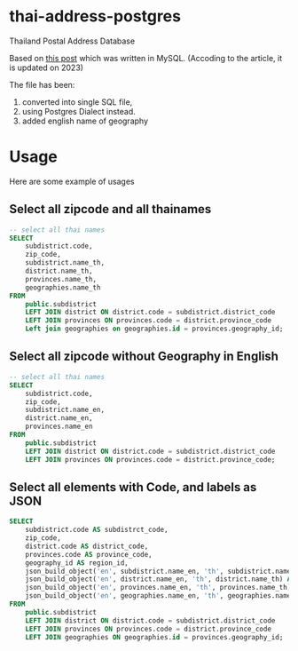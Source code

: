 # thai-address-postgres
Thailand Postal Address Database

Based on [this post](https://dooplearn.com/province-database/) which was written in MySQL. (Accoding to the article, it is updated on 2023)

The file has been:

1. converted into single SQL file,
2. using Postgres Dialect instead.
3. added english name of geography

# Usage

Here are some example of usages

## Select all zipcode and all thainames

```sql
-- select all thai names
SELECT
	subdistrict.code,
	zip_code,
	subdistrict.name_th,
	district.name_th,
	provinces.name_th,
	geographies.name_th
FROM
	public.subdistrict
	LEFT JOIN district ON district.code = subdistrict.district_code
	LEFT JOIN provinces ON provinces.code = district.province_code
	Left join geographies on geographies.id = provinces.geography_id;
```

## Select all zipcode without Geography in English

```sql
-- select all thai names
SELECT
	subdistrict.code,
	zip_code,
	subdistrict.name_en,
	district.name_en,
	provinces.name_en
FROM
	public.subdistrict
	LEFT JOIN district ON district.code = subdistrict.district_code
	LEFT JOIN provinces ON provinces.code = district.province_code;
```
## Select all elements with Code, and labels as JSON

```sql
SELECT
	subdistrict.code AS subdistrct_code,
	zip_code,
	district.code AS district_code,
	provinces.code AS province_code,
	geography_id AS region_id,
	json_build_object('en', subdistrict.name_en, 'th', subdistrict.name_th) AS subdistrict,
	json_build_object('en', district.name_en, 'th', district.name_th) AS district,
	json_build_object('en', provinces.name_en, 'th', provinces.name_th) AS province,
	json_build_object('en', geographies.name_en, 'th', geographies.name_th) AS region
FROM
	public.subdistrict
	LEFT JOIN district ON district.code = subdistrict.district_code
	LEFT JOIN provinces ON provinces.code = district.province_code
	LEFT JOIN geographies ON geographies.id = provinces.geography_id;
```
